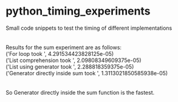 # python_timing_experiments
Small code snippets to test the timing of different implementations
<br>
<br>
<br>
Results for the sum experiment are as follows: 
<br>
('For loop took ', 4.291534423828125e-05) <br>
('List comprehension took ', 2.09808349609375e-05)<br>
('List using generator took ', 2.288818359375e-05)<br>
('Generator directly inside sum took ', 1.3113021850585938e-05)<br>
<br><br>
So Generator directly inside the sum function is the fastest.
